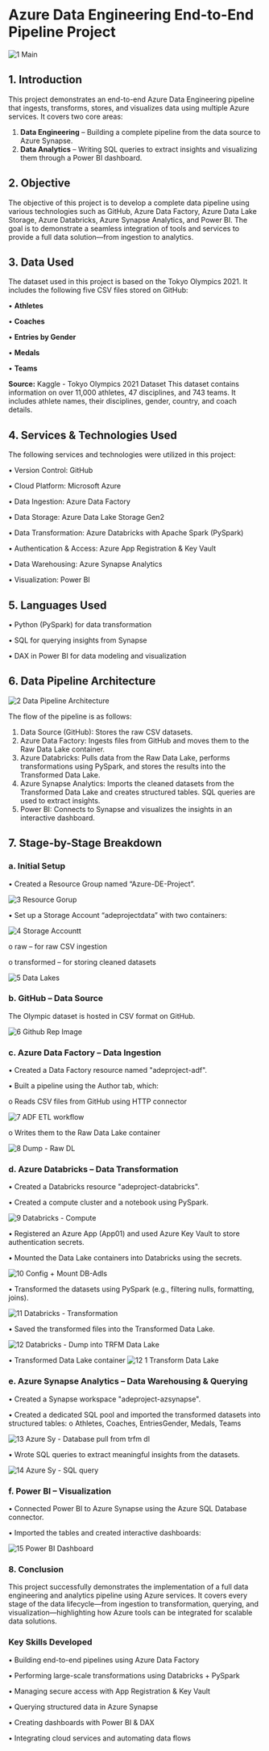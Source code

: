 # **Azure Data Engineering End-to-End Pipeline Project**
![1  Main](https://github.com/user-attachments/assets/c3ae66a9-1257-4d64-b5ae-2f217b6b7963)

## **1. Introduction**

This project demonstrates an end-to-end Azure Data Engineering pipeline that ingests, transforms, stores, and visualizes data using multiple Azure services. It covers two core areas:
1.	**Data Engineering** – Building a complete pipeline from the data source to Azure Synapse.
2.	**Data Analytics** – Writing SQL queries to extract insights and visualizing them through a Power BI dashboard.

## **2. Objective**

The objective of this project is to develop a complete data pipeline using various technologies such as GitHub, Azure Data Factory, Azure Data Lake Storage, Azure Databricks, Azure Synapse Analytics, and Power BI. The goal is to demonstrate a seamless integration of tools and services to provide a full data solution—from ingestion to analytics.

## 3. Data Used

The dataset used in this project is based on the Tokyo Olympics 2021. It includes the following five CSV files stored on GitHub:

•	**Athletes**

•	**Coaches**

•	**Entries by Gender**

•	**Medals**

•	**Teams**

**Source:** Kaggle - Tokyo Olympics 2021 Dataset
This dataset contains information on over 11,000 athletes, 47 disciplines, and 743 teams. It includes athlete names, their disciplines, gender, country, and coach details.

## **4. Services & Technologies Used**

The following services and technologies were utilized in this project:

•	Version Control: GitHub

•	Cloud Platform: Microsoft Azure

•	Data Ingestion: Azure Data Factory

•	Data Storage: Azure Data Lake Storage Gen2

•	Data Transformation: Azure Databricks with Apache Spark (PySpark)

•	Authentication & Access: Azure App Registration & Key Vault

•	Data Warehousing: Azure Synapse Analytics

•	Visualization: Power BI

## **5. Languages Used**

•	Python (PySpark) for data transformation

•	SQL for querying insights from Synapse

•	DAX in Power BI for data modeling and visualization

## **6. Data Pipeline Architecture**

![2  Data Pipeline Architecture](https://github.com/user-attachments/assets/dc9d8602-55a9-4aa1-b0f4-7ccf30f71fc3)


The flow of the pipeline is as follows:

1.	Data Source (GitHub): Stores the raw CSV datasets.
2.	Azure Data Factory: Ingests files from GitHub and moves them to the Raw Data Lake container.
3.	Azure Databricks: Pulls data from the Raw Data Lake, performs transformations using PySpark, and stores the results into the Transformed Data Lake.
4.	Azure Synapse Analytics: Imports the cleaned datasets from the Transformed Data Lake and creates structured tables. SQL queries are used to extract insights.
5.	Power BI: Connects to Synapse and visualizes the insights in an interactive dashboard.

## **7. Stage-by-Stage Breakdown**

### **a. Initial Setup**

•	Created a Resource Group named “Azure-DE-Project”.

![3  Resource Gorup](https://github.com/user-attachments/assets/8c949d70-8866-4cdb-aa5c-e397d6663144)

•	Set up a Storage Account “adeprojectdata” with two containers:

![4  Storage Accountt](https://github.com/user-attachments/assets/ef779936-53e8-40a5-8102-1f9345fe737c)

o	raw – for raw CSV ingestion

o	transformed – for storing cleaned datasets

![5  Data Lakes](https://github.com/user-attachments/assets/043d5c71-9bb4-424b-be17-3ecbb20c353c)

### **b. GitHub – Data Source**

The Olympic dataset is hosted in CSV format on GitHub.

![6  Github Rep Image](https://github.com/user-attachments/assets/eb888d09-453d-4e36-8a9c-644b7f6b4140)

### **c. Azure Data Factory – Data Ingestion**

•	Created a Data Factory resource named "adeproject-adf".

•	Built a pipeline using the Author tab, which:

o	Reads CSV files from GitHub using HTTP connector

![7  ADF ETL workflow](https://github.com/user-attachments/assets/bd0002ee-6973-444a-93cf-d250d47133cb)

o	Writes them to the Raw Data Lake container

![8  Dump - Raw DL](https://github.com/user-attachments/assets/6dda409c-66ce-4191-a8ec-84f731fa92aa)

### **d. Azure Databricks – Data Transformation**

•	Created a Databricks resource "adeproject-databricks".

•	Created a compute cluster and a notebook using PySpark.

![9  Databricks - Compute](https://github.com/user-attachments/assets/bdcebf8d-951d-4814-8e72-48fa66080eda)

•	Registered an Azure App (App01) and used Azure Key Vault to store authentication secrets.

•	Mounted the Data Lake containers into Databricks using the secrets.

![10  Config + Mount  DB-Adls](https://github.com/user-attachments/assets/ad02a558-ce52-4edd-96d2-d1b10194656b)

•	Transformed the datasets using PySpark (e.g., filtering nulls, formatting, joins).

![11  Databricks - Transformation](https://github.com/user-attachments/assets/71deb669-5abd-4378-b78a-2150ad89737e)

•	Saved the transformed files into the Transformed Data Lake.

![12  Databricks - Dump into TRFM Data Lake](https://github.com/user-attachments/assets/f5581db2-ed97-4447-b575-e4a3c25403db)

• Transformed Data Lake container
![12 1  Transform Data Lake](https://github.com/user-attachments/assets/85e6b702-9ed8-4d32-99a5-280f41cc18e3)

### **e. Azure Synapse Analytics – Data Warehousing & Querying**

•	Created a Synapse workspace "adeproject-azsynapse".

•	Created a dedicated SQL pool and imported the transformed datasets into structured tables:
o	Athletes, Coaches, EntriesGender, Medals, Teams

![13  Azure Sy - Database  pull from trfm dl](https://github.com/user-attachments/assets/77348cce-cf64-415e-93d6-741c9be2bb36)

•	Wrote SQL queries to extract meaningful insights from the datasets.

![14  Azure Sy - SQL query](https://github.com/user-attachments/assets/2c41368c-ec25-4a0c-8578-c08929518597)

### **f. Power BI – Visualization**

•	Connected Power BI to Azure Synapse using the Azure SQL Database connector.

•	Imported the tables and created interactive dashboards:

![15  Power BI Dashboard](https://github.com/user-attachments/assets/7a50d380-278c-41e9-b80d-39b8b7097aed)

### **8. Conclusion**

This project successfully demonstrates the implementation of a full data engineering and analytics pipeline using Azure services. It covers every stage of the data lifecycle—from ingestion to transformation, querying, and visualization—highlighting how Azure tools can be integrated for scalable data solutions.

### **Key Skills Developed**

•	Building end-to-end pipelines using Azure Data Factory

•	Performing large-scale transformations using Databricks + PySpark

•	Managing secure access with App Registration & Key Vault

•	Querying structured data in Azure Synapse

•	Creating dashboards with Power BI & DAX

•	Integrating cloud services and automating data flows

